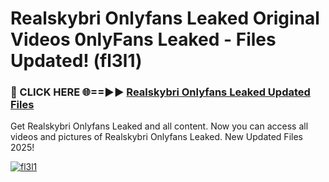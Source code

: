 # Realskybri Onlyfans Leaked Original Videos 0nlyFans Leaked - Files Updated! (fl3l1)

<h3>🔴 CLICK HERE 🌐==►► <a href="https://tinyurl.com/ms9xzufz" rel="nofollow">Realskybri Onlyfans Leaked Updated Files</a></h3>

Get Realskybri Onlyfans Leaked and all content. Now you can access all videos and pictures of Realskybri Onlyfans Leaked. New Updated Files 2025!

[![fl3l1](https://i.imgur.com/ppqm5kG.gif)](https://tinyurl.com/ms9xzufz)
